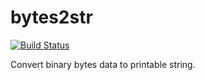 bytes2str
=========

[![Build Status](https://travis-ci.org/Akagi201/bytes2str.svg)](https://travis-ci.org/Akagi201/bytes2str)

Convert binary bytes data to printable string.
